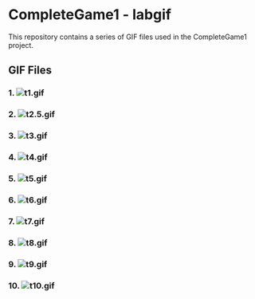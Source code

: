 # CompleteGame1 - labgif

This repository contains a series of GIF files used in the CompleteGame1 project.

## GIF Files

### 1. ![t1.gif](./labgif/t1.gif)
<!-- Description of `t1.gif`. -->

### 2. ![t2.5.gif](./labgif/t2.5.gif)
<!-- Description of `t2.5.gif`. -->

### 3. ![t3.gif](./labgif/t3.gif)
<!-- Description of `t3.gif`. -->

### 4. ![t4.gif](./labgif/t4.gif)
<!-- Description of `t4.gif`. -->

### 5. ![t5.gif](./labgif/t5.gif)
<!-- Description of `t5.gif`. -->

### 6. ![t6.gif](./labgif/t6.gif)
<!-- Description of `t6.gif`. -->

### 7. ![t7.gif](./labgif/t7.gif)
<!-- Description of `t7.gif`. -->

### 8. ![t8.gif](./labgif/t8.gif)
<!-- Description of `t8.gif`. -->

### 9. ![t9.gif](./labgif/t9.gif)
<!-- Description of `t9.gif`. -->

### 10. ![t10.gif](./labgif/t10.gif)
<!-- Description of `t10.gif`. -->

<!-- Each GIF file can be accessed by clicking on the links above. These files are part of the assets used in the labgif feature of the game.  -->
